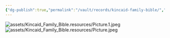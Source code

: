 ```yaml
---
{"dg-publish":true,"permalink":"/vault/records/kincaid-family-bible/","tags":["Sue-Liedtke"]}
---
```


![assets/Kincaid_Family_Bible.resources/Picture.1.jpeg](/img/user/assets/Kincaid_Family_Bible.resources/Picture.1.jpeg)
![assets/Kincaid_Family_Bible.resources/Picture.jpeg](/img/user/assets/Kincaid_Family_Bible.resources/Picture.jpeg)
